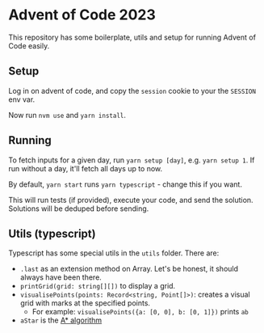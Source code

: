 # Advent of Code 2023

This repository has some boilerplate, utils and setup for running Advent of Code easily.

## Setup

Log in on advent of code, and copy the `session` cookie to your the `SESSION` env var.

Now run `nvm use` and `yarn install`.

## Running

To fetch inputs for a given day, run `yarn setup [day]`, e.g. `yarn setup 1`.
If run without a day, it'll fetch all days up to now.

By default, `yarn start` runs `yarn typescript` - change this if you want.

This will run tests (if provided), execute your code, and send the solution.
Solutions will be deduped before sending.

## Utils (typescript)

Typescript has some special utils in the `utils` folder. There are:

- `.last` as an extension method on Array. Let's be honest, it should always have been there.
- `printGrid(grid: string[][])` to display a grid.
- `visualisePoints(points: Record<string, Point[]>)`: creates a visual grid with marks at the specified points.
  - For example: `visualisePoints({a: [0, 0], b: [0, 1]})` prints `ab`
- `aStar` is the [A\* algorithm](https://en.wikipedia.org/wiki/A*_search_algorithm)
